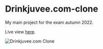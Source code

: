 # Drinkjuvee.com-clone

My main project for the exam autumn 2022.

Live view [here](https://juvee.holmbakken.com).

![Drinkjuvee.com Clone](https://user-images.githubusercontent.com/111376082/206564069-458591a4-46f8-4efd-90cf-89a38a8238ea.PNG)
